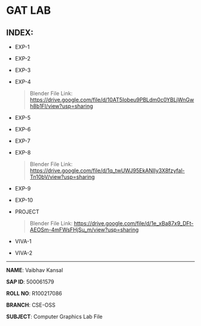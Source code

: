 # GAT LAB

## INDEX:

- EXP-1

- EXP-2

- EXP-3

- EXP-4
  
  > Blender File Link: https://drive.google.com/file/d/10AT5Iobeu9PBLdm0c0YBLjWnGwh8b1FI/view?usp=sharing 

- EXP-5

- EXP-6

- EXP-7

- EXP-8

  > Blender File Link: https://drive.google.com/file/d/1q_twUWJ95EkANIIy3X8fzyfal-Tn10bV/view?usp=sharing 

- EXP-9

- EXP-10

- PROJECT
  
  > Blender File Link: https://drive.google.com/file/d/1e_xBa87x9_DFt-AEOSm-4mFWsFHjSu_m/view?usp=sharing

- VIVA-1

- VIVA-2

--------------------------------------------------------------------

**NAME**: Vaibhav Kansal

**SAP ID**: 500061579

**ROLL NO**: R100217086

**BRANCH**: CSE-OSS

**SUBJECT**: Computer Graphics Lab File

